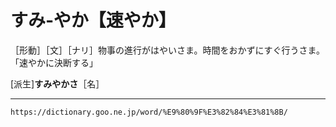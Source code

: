 # すみ‐やか【速やか】

［形動］［文］［ナリ］物事の進行がはやいさま。時間をおかずにすぐ行うさま。「速やかに決断する」

\[派生\]**すみやかさ**［名］

---
`https://dictionary.goo.ne.jp/word/%E9%80%9F%E3%82%84%E3%81%8B/`